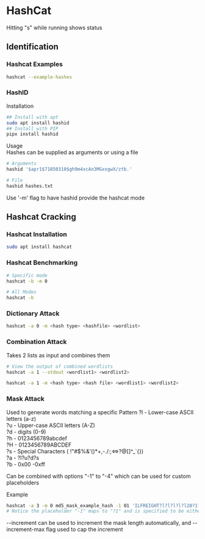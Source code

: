# HashCat

Hitting "s" while running shows status

## Identification
### Hashcat Examples
```bash
hashcat --example-hashes
```
### HashID
Installation
```bash
## Install with apt
sudo apt install hashid
## Install with PIP
pipx install hashid
```
Usage  
Hashes can be supplied as arguments or using a file
```bash
# Arguments
hashid '$apr1$71850310$gh9m4xcAn3MGxogwX/ztb.'

# File
hashid hashes.txt
```
Use '-m' flag to have hashid provide the hashcat mode  

## Hashcat Cracking
### Hashcat Installation
```bash
sudo apt install hashcat
```
### Hashcat Benchmarking
```bash
# Specific mode
hashcat -b -m 0

# All Modes
hashcat -b
```

### Dictionary Attack
```bash
hashcat -a 0 -m <hash type> <hashfile> <wordlist>
```

### Combination Attack
Takes 2 lists as input and combines them
```bash
# View the output of combined wordlists
hashcat -a 1 --stdout <wordlist1> <wordlist2>
```

```bash
hashcat -a 1 -m <hash type> <hash file> <wordlist1> <wordlist2>
```

### Mask Attack
Used to generate words matching a specific Pattern
?l - Lower-case ASCII letters (a-z)  
?u - Upper-case ASCII letters (A-Z)  
?d - digits (0-9)  
?h - 0123456789abcdef  
?H - 0123456789ABCDEF  
?s - Special Characters (<space> !"#$%&'()*+,-./:;<=>?@[]^_`{})  
?a - ?l?u?d?s  
?b - 0x00 -0xff  

Can be combined with options "-1" to "-4" which can be used for custom placeholders

Example
```bash
hashcat -a 3 -m 0 md5_mask_example_hash -1 01 'ILFREIGHT?l?l?l?l?l20?1?d'
# Notice the placeholder "-1" maps to "?1" and is specified to be either 0 or 1
```
--increment can be used to increment the mask length automatically, and --increment-max flag used to cap the increment

